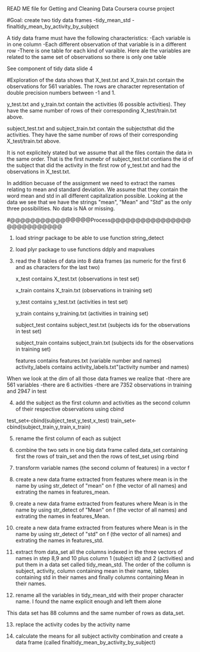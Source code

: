 READ ME file for Getting and Cleaning Data Coursera course project

#Goal: create two tidy data frames
-tidy_mean_std
-finaltidy_mean_by_activity_by_subject

A tidy data frame must have the following characteristics:
-Each variable is in one column
-Each different observation of that variable is in a different row
-There is one table for each kind of varaible. Here ale the variables are related to the same set of observations so there is only one table

See component of tidy data slide 4

#Exploration of the data shows that
X_test.txt and X_train.txt contain the observations for 561 variables. The rows are character representation of double precision numbers between -1 and 1.

y_test.txt and y_train.txt contain the activities (6 possible activities). They have the same number of rows of their corresponding X_test/train.txt above.

subject_test.txt and subject_train.txt contain the subjectsthat did the activities. They have the same number of rows of their corresponding X_test/train.txt above.

It is not explicitely stated but we assume that all the files contain the data in the same order. That is the first numebr of subject_test.txt contians the id of the subject that did the activity in the first row of y_test.txt and had the observations in X_test.txt.

In addition becuase of the assignment we need to extract the names relating to mean and standard deviation. We assume that they contain the word mean and std in all different capitalization possible. Looking at the data we see that we have the strings "mean", "Mean" and "Std" as the only three possibilities.
No data is NA or missing.

#@@@@@@@@@@@@@@@@Process@@@@@@@@@@@@@@@@@@@@@@@@@@@

1. load stringr package to be able to use function string_detect

2. load plyr package to use functions ddply and mapvalues

3. read the 8 tables of data into 8 data frames (as numeric for the first 6 and as characters for the last two)

	x_test contains X_test.txt (observations in test set)

	x_train contains X_train.txt (observations in training 	set)

	y_test contains y_test.txt (activities in test set)

	y_train contains y_training.txt (activities in training set)

	subject_test contains subject_test.txt (subjects ids for the observations in test set)

	subject_train contains subject_train.txt (subjects ids for the observations in training set)

	features contains features.txt (variable number and names)
activity_labels contains activity_labels.txt"(activity number and names)


When we look at the dim of all those data frames we realize that
-there are 561 variables
-there are 6 activities
-there are 7352 observations in training and 2947 in test


4. add the subject as the first column and activities as the second column of their respective observations using cbind

test_set<-cbind(subject_test,y_test,x_test)
train_set<-cbind(subject_train,y_train,x_train)

5. rename the first column of each as subject

6. combine the two sets in one big data frame called data_set containing first the rows of train_set and then the rows of test_set using rbind

7. transform variable names (the second column of features) in a vector f

8. create a new data frame extracted from features where mean is in the name by using str_detect of "mean" on f (the vector of all names) and extrating the names in features_mean.

9. create a new data frame extracted from features where Mean is in the name by using str_detect of "Mean" on f (the vector of all names) and extrating the names in features_Mean.

10. create a new data frame extracted from features where Mean is in the name by using str_detect of "std" on f (the vector of all names) and extrating the names in features_std.

11. extract from data_set all the columns indexed in the three vectors of names in step 8,9 and 10 plus column 1 (subject id) and 2 (activities) and put them in a data set called tidy_mean_std. 
The order of the collumn is subject, activity, column containing mean in their name, tables containing std in their names and finally columns containing Mean in their names.

12. rename all the variables in tidy_mean_std with their proper character name. I found the name explicit enough and left them alone

This data set has 88 columns and the same number of rows as data_set.

13. replace the activity codes by the activity name

14. calculate the means for all subject activity combination and create a data frame (called finaltidy_mean_by_activity_by_subject)





